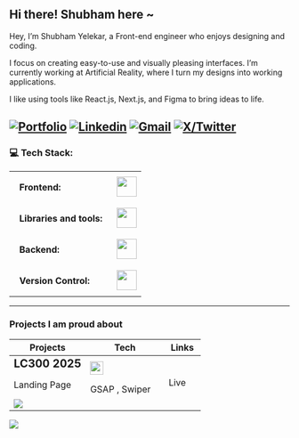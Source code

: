 
## Hi there! Shubham here ~

Hey, I’m Shubham Yelekar, a Front-end engineer who enjoys designing and coding.

I focus on creating easy-to-use and visually pleasing interfaces. I’m currently working at Artificial Reality, where I turn my designs into working applications.

I like using tools like React.js, Next.js, and Figma to bring ideas to life.
<br>

[![Portfolio](https://img.shields.io/static/v1?label=Portfolio&message=Website&color=blue)](https://www.linkedin.com/in/shubhamyelekar/)
[![Linkedin](https://img.shields.io/badge/-LinkedIn-blue?style=flat&logo=Linkedin&logoColor=white)](https://www.linkedin.com/in/shubhamyelekar/)
[![Gmail](https://img.shields.io/badge/-Gmail-c14438?style=flat&logo=Gmail&logoColor=white)](mailto:shubhamyelekar0@gmail.com?subject=From%20GitHub&&body=Hi,%20there.%20Found%20you%20on%20GitHub!%20Let's%20talk%20about...)
[![X/Twitter](https://img.shields.io/static/v1?label=X&message=twitter&color=blue)](https://x.com/shubu_y)&nbsp;
---
### 💻 Tech Stack:
<table>
    <tr>
        <td style="font-weight: bold; padding: 18px; vertical-align: center;">Frontend:</td>
        <td><img height="36" src="https://skillicons.dev/icons?i=html,css,js,ts,react,next,angular"/></td>
    </tr>
    <tr>
        <td style="font-weight: bold; padding: 18px; vertical-align: center; border: none;">Libraries and tools:</td>
        <td><img height="36" src="https://skillicons.dev/icons?i=tailwind,vite,figma,threejs,ps,ae,illustrator"/></td>
    </tr>
    <tr>
        <td style="font-weight: bold; padding: 18px; vertical-align: center; border: none;">Backend:</td>
        <td><img height="36" src="https://skillicons.dev/icons?i=appwrite,mongodb,supabase"/></td>
    </tr>
    <tr>
        <td style="font-weight: bold; padding: 18px; vertical-align: center; border: none;">Version Control:</td>
        <td><img height="36" src="https://skillicons.dev/icons?i=git,github,bitbucket"/></td>
    </tr>
</table>

--- 
### Projects I am proud about
<table style="width:100%; ">
  <thead  >
    <th style="width:40%">Projects</th>
    <th>Tech</th>
    <th>Links</th>
  </thead>
  <tr>
    <td><span style="font-weight:bold; font-size:20px">LC300 2025</span> <p>Landing Page</p> <img src="https://drive.google.com/file/d/1BAH8QFcLL06lA569DGTEZq8CJyT-aGh9/view?usp=sharing" /></td>
    <td><img height="24" src="https://skillicons.dev/icons?i=html,css,js"/> <p>GSAP , Swiper</p> </td>
    <td><a>Live</a></td>
  </tr>
</table>

<img  src="https://unsplash.com/photos/camera-and-journal-rest-on-a-wooden-surface-r0Nb1PPVHeE"/>


